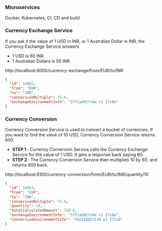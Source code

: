 ### Microservices

Docker, Kubernetes, CI, CD and build

### Currency Exchange Service

If you ask it the value of 1 USD in INR, or 1 Australian Dollar in INR, the Currency Exchange Service answers

- 1 USD is 60 INR
- 1 Australian Dollars is 50 INR.

http://localhost:8000/currency-exchange/from/EUR/to/INR

```json
{
  "id": 10002,
  "from": "EUR",
  "to": "INR",
  "conversionMultiple": 75.0,
  "exchangeEnvironmentInfo": "37f1ad927c6e v1 27c6e"
}
```

### Currency Conversion

Currency Conversion Service is used to convert a bucket of currencies. If you want to find the value of 10 USD, Currency Conversion Service returns 600.

- **STEP 1** : Currency Conversion Service calls the Currency Exchange Service for the value of 1 USD. It gets a response back saying 60.
- **STEP 2** : The Currency Conversion Service then multiplies 10 by 60, and returns 600 back.

http://localhost:8100/currency-conversion/from/EUR/to/INR/quantity/10

```json
{
  "id": 10002,
  "from": "EUR",
  "to": "INR",
  "conversionMultiple": 75.0,
  "quantity": 10,
  "totalCalculatedAmount": 750.0,
  "exchangeEnvironmentInfo": "37f1ad927c6e v1 27c6e",
  "conversionEnvironmentInfo": "fb6316b5713d v1 5713d"
}
```
